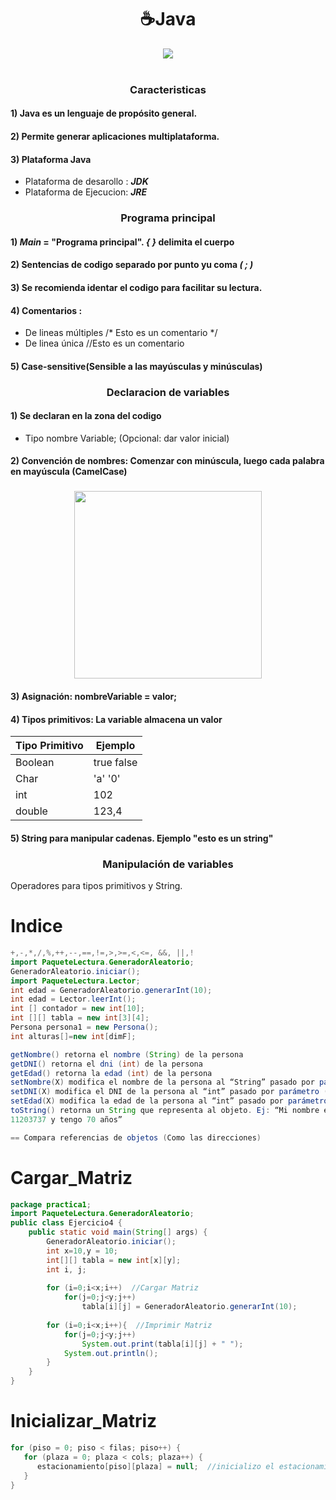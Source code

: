 <h1 align="center">☕Java </h1>
<div align="center">
<img src="https://media.giphy.com/media/eMm0dTIwACfRVeZTly/giphy.gif?cid=ecf05e47do6ipo17lhxb28y01yb2rqxyumdqzzodwqaz6und&rid=giphy.gif&ct=g"/>
 </div>
<br>

<h3 align="center">Caracteristicas </h3>

#### 1)  Java es un lenguaje de propósito general.
#### 2) Permite generar aplicaciones multiplataforma.
#### 3) Plataforma Java
- Plataforma de desarollo : ***JDK***
- Plataforma de Ejecucion: ***JRE***

<h3 align="center">Programa principal </h3>

#### 1) ***Main*** = "Programa principal". ***{ }*** delimita el cuerpo
#### 2) Sentencias de codigo separado por punto yu coma ***( ; )***
#### 3) Se recomienda identar el codigo para facilitar su lectura.
#### 4) Comentarios :
- De lineas múltiples /* Esto es un comentario */
- De linea única //Esto es un comentario
#### 5) Case-sensitive(Sensible a las mayúsculas y minúsculas)

<h3 align="center">Declaracion de variables </h3>

#### 1) Se declaran en la zona del codigo
- Tipo nombre Variable;  (Opcional: dar valor inicial)
#### 2) Convención de nombres: Comenzar con minúscula, luego cada palabra en mayúscula (CamelCase)


<h3 align="center">
<img src="https://user-images.githubusercontent.com/55964635/134816601-9d9dba32-6229-4ca6-ada3-ab914b33993e.png" width="300"/>
</h3> 

#### 3) Asignación: nombreVariable = valor;
#### 4) Tipos primitivos: La variable almacena un valor

| Tipo Primitivo | Ejemplo |
| ------------- | ------------- |
| Boolean  | true false  |
| Char  | 'a' '0'  |
| int  | 102  |
| double  | 123,4  |

#### 5) String para manipular cadenas. Ejemplo "esto es un string"

<h3 align="center">Manipulación de variables </h3>
Operadores para tipos primitivos y String.



Indice
=================

```Java
+,-,*,/,%,++,--,==,!=,>,>=,<,<=, &&, ||,!
import PaqueteLectura.GeneradorAleatorio;
GeneradorAleatorio.iniciar();
import PaqueteLectura.Lector;
int edad = GeneradorAleatorio.generarInt(10);
int edad = Lector.leerInt();
int [] contador = new int[10];
int [][] tabla = new int[3][4];
Persona persona1 = new Persona();
int alturas[]=new int[dimF];

getNombre() retorna el nombre (String) de la persona
getDNI() retorna el dni (int) de la persona
getEdad() retorna la edad (int) de la persona
setNombre(X) modifica el nombre de la persona al “String” pasado por parámetro (X)
setDNI(X) modifica el DNI de la persona al “int” pasado por parámetro (X)
setEdad(X) modifica la edad de la persona al “int” pasado por parámetro (X)
toString() retorna un String que representa al objeto. Ej: “Mi nombre es Mauro, mi DNI es 
11203737 y tengo 70 años” 

== Compara referencias de objetos (Como las direcciones)
```


Cargar_Matriz
=============

```Java
package practica1;
import PaqueteLectura.GeneradorAleatorio;
public class Ejercicio4 {
    public static void main(String[] args) {
        GeneradorAleatorio.iniciar();
        int x=10,y = 10;
        int[][] tabla = new int[x][y];
        int i, j;
	
        for (i=0;i<x;i++)  //Cargar Matriz
            for(j=0;j<y;j++)
                tabla[i][j] = GeneradorAleatorio.generarInt(10);    
        
        for (i=0;i<x;i++){  //Imprimir Matriz
            for(j=0;j<y;j++)
                System.out.print(tabla[i][j] + " ");
            System.out.println();
        }
    }
}
```

Inicializar_Matriz
==================
```Java
for (piso = 0; piso < filas; piso++) {
   for (plaza = 0; plaza < cols; plaza++) {
      estacionamiento[piso][plaza] = null;  //inicializo el estacionamiento vacio
   }
}
```


